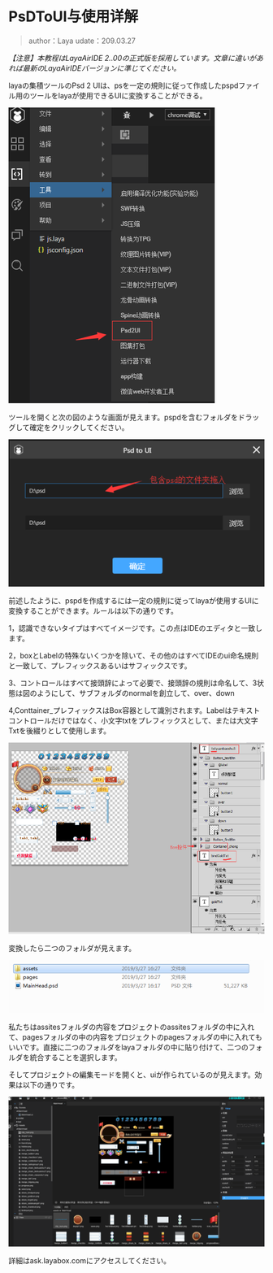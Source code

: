 # PsDToUI与使用详解

>author：Laya udate：209.03.27

*【注意】本教程はLayaAirIDE 2..00の正式版を採用しています。文章に違いがあれば最新のLayaAirIDEバージョンに準じてください。*

layaの集積ツールのPsd 2 UIは、psを一定の規則に従って作成したpspdファイル用のツールをlayaが使用できるUIに変換することができる。

![1](img/2.png)

ツールを開くと次の図のような画面が見えます。pspdを含むフォルダをドラッグして確定をクリックしてください。

![1](img/3.png)

前述したように、pspdを作成するには一定の規則に従ってlayaが使用するUIに変換することができます。ルールは以下の通りです。

1，認識できないタイプはすべてイメージです。この点はIDEのエディタと一致します。

2，boxとLabelの特殊ないくつかを除いて、その他のはすべてIDEのui命名規則と一致して、プレフィックスあるいはサフィックスです。

3、コントロールはすべて接頭辞によって必要で、接頭辞の規則は命名して、3状態は図のようにして、サブフォルダのnormalを創立して、over、down

4,Conttainer_プレフィックスはBox容器として識別されます。Labelはテキストコントロールだけではなく、小文字txtをプレフィックスとして、または大文字Txtを後綴りとして使用します。



![1](img/1.png)   


変換したら二つのフォルダが見えます。

![1](img/4.png)

私たちはassitesフォルダの内容をプロジェクトのassitesフォルダの中に入れて、pagesフォルダの中の内容をプロジェクトのpagesフォルダの中に入れてもいいです。直接に二つのフォルダをlayaフォルダの中に貼り付けて、二つのフォルダを統合することを選択します。

そしてプロジェクトの編集モードを開くと、uiが作られているのが見えます。効果は以下の通りです。

![1](img/5.png)

詳細はask.layabox.comにアクセスしてください。